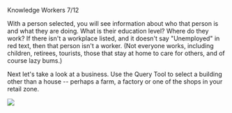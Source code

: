 Knowledge Workers 7/12

With a person selected, you will see information about who that person is and what they are doing. What is their education level? Where do they work? If there isn't a workplace listed, and it doesn't say "Unemployed" in red text, then that person isn't a worker. (Not everyone works, including children, retirees, tourists, those that stay at home to care for others, and of course lazy bums.)

Next let's take a look at a business. Use the Query Tool to select a building other than a house -- perhaps a farm, a factory or one of the shops in your retail zone.

![](docs/images/tutorial/economy/tutorial-economy-6-[2].png)

